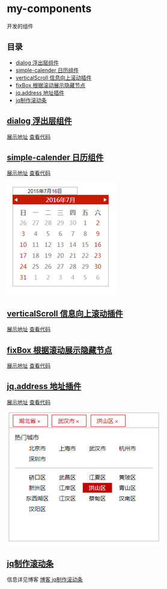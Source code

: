 # my-components
开发的组件


## 目录
* [dialog 浮出层组件](#dialog)
* [simple-calender 日历组件](#simple-calender)
* [verticalScroll 信息向上滚动插件](#verticalScroll)
* [fixBox 根据滚动展示隐藏节点](#fixBox)
* [jq.address 地址插件](#jq.address)
* [jq制作滚动条](#jq制作滚动条)

## <a id="dialog" href="javascript:;">dialog 浮出层组件</a>
[展示地址](https://emloxe.github.io/my-components/dialog/index.html)
[查看代码](dialog)

## <a id="simple-calender" href="javascript:;">simple-calender 日历组件</a>
[展示地址](https://emloxe.github.io/my-components/simple-calender/)
[查看代码](simple-calender)

![images](./calender.png)

## <a id="verticalScroll" href="javascript:;">verticalScroll  信息向上滚动插件</a>
[展示地址](https://emloxe.github.io/my-components/verticalScroll/index.html)
[查看代码](verticalScroll)

## <a id="fixBox" href="javascript:;">fixBox  根据滚动展示隐藏节点</a> 
[展示地址](https://emloxe.github.io/my-components/fixBox/index.html)
[查看代码](fixBox)

## <a id="jq.address" href="javascript:;">jq.address 地址插件</a> 
[展示地址](https://emloxe.github.io/my-components/jq.address/)
[查看代码](jq.address)

![images](./address.png)


## <a id="jq.address" href="javascript:;">jq制作滚动条</a> 
信息详见博客
[博客 jq制作滚动条](https://emloxe.github.io/2017/05/04/jq%E5%88%B6%E4%BD%9C%E6%BB%9A%E5%8A%A8%E6%9D%A1/)
